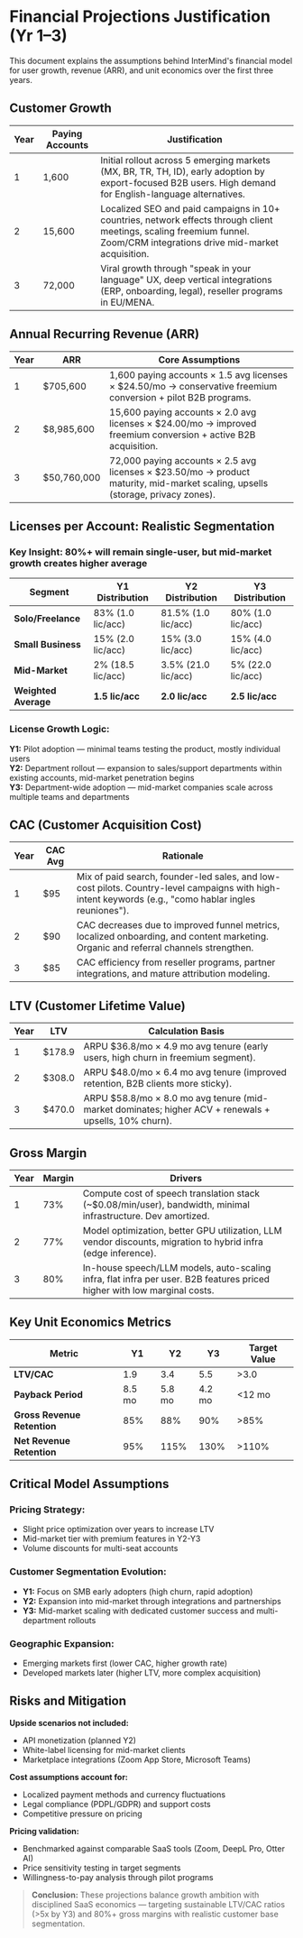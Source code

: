 # Financial Projections Justification (Yr 1–3) <Badge type="success" text="updated" />

This document explains the assumptions behind InterMind's financial model for user growth, revenue (ARR), and unit economics over the first three years.

## Customer Growth

| Year | Paying Accounts | Justification                                                                                                                                                            |
| ---- | --------------- | ------------------------------------------------------------------------------------------------------------------------------------------------------------------------ |
| 1    | 1,600           | Initial rollout across 5 emerging markets (MX, BR, TR, TH, ID), early adoption by export-focused B2B users. High demand for English-language alternatives.               |
| 2    | 15,600          | Localized SEO and paid campaigns in 10+ countries, network effects through client meetings, scaling freemium funnel. Zoom/CRM integrations drive mid-market acquisition. |
| 3    | 72,000          | Viral growth through "speak in your language" UX, deep vertical integrations (ERP, onboarding, legal), reseller programs in EU/MENA.                                     |

## Annual Recurring Revenue (ARR)

| Year | ARR         | Core Assumptions                                                                                                                |
| ---- | ----------- | ------------------------------------------------------------------------------------------------------------------------------- |
| 1    | $705,600    | 1,600 paying accounts × 1.5 avg licenses × $24.50/mo → conservative freemium conversion + pilot B2B programs.                   |
| 2    | $8,985,600  | 15,600 paying accounts × 2.0 avg licenses × $24.00/mo → improved freemium conversion + active B2B acquisition.                  |
| 3    | $50,760,000 | 72,000 paying accounts × 2.5 avg licenses × $23.50/mo → product maturity, mid-market scaling, upsells (storage, privacy zones). |

## Licenses per Account: Realistic Segmentation

### **Key Insight:** 80%+ will remain single-user, but mid-market growth creates higher average

| Segment              | Y1 Distribution   | Y2 Distribution     | Y3 Distribution   |
| -------------------- | ----------------- | ------------------- | ----------------- |
| **Solo/Freelance**   | 83% (1.0 lic/acc) | 81.5% (1.0 lic/acc) | 80% (1.0 lic/acc) |
| **Small Business**   | 15% (2.0 lic/acc) | 15% (3.0 lic/acc)   | 15% (4.0 lic/acc) |
| **Mid-Market**       | 2% (18.5 lic/acc) | 3.5% (21.0 lic/acc) | 5% (22.0 lic/acc) |
| **Weighted Average** | **1.5 lic/acc**   | **2.0 lic/acc**     | **2.5 lic/acc**   |

### **License Growth Logic:**

**Y1:** Pilot adoption — minimal teams testing the product, mostly individual users  
**Y2:** Department rollout — expansion to sales/support departments within existing accounts, mid-market penetration begins  
**Y3:** Department-wide adoption — mid-market companies scale across multiple teams and departments

## CAC (Customer Acquisition Cost)

| Year | CAC Avg | Rationale                                                                                                                                             |
| ---- | ------- | ----------------------------------------------------------------------------------------------------------------------------------------------------- |
| 1    | $95     | Mix of paid search, founder-led sales, and low-cost pilots. Country-level campaigns with high-intent keywords (e.g., "como hablar ingles reuniones"). |
| 2    | $90     | CAC decreases due to improved funnel metrics, localized onboarding, and content marketing. Organic and referral channels strengthen.                  |
| 3    | $85     | CAC efficiency from reseller programs, partner integrations, and mature attribution modeling.                                                         |

## LTV (Customer Lifetime Value)

| Year | LTV    | Calculation Basis                                                                                     |
| ---- | ------ | ----------------------------------------------------------------------------------------------------- |
| 1    | $178.9 | ARPU $36.8/mo × 4.9 mo avg tenure (early users, high churn in freemium segment).                      |
| 2    | $308.0 | ARPU $48.0/mo × 6.4 mo avg tenure (improved retention, B2B clients more sticky).                      |
| 3    | $470.0 | ARPU $58.8/mo × 8.0 mo avg tenure (mid-market dominates; higher ACV + renewals + upsells, 10% churn). |

## Gross Margin

| Year | Margin | Drivers                                                                                                                  |
| ---- | ------ | ------------------------------------------------------------------------------------------------------------------------ |
| 1    | 73%    | Compute cost of speech translation stack (~$0.08/min/user), bandwidth, minimal infrastructure. Dev amortized.            |
| 2    | 77%    | Model optimization, better GPU utilization, LLM vendor discounts, migration to hybrid infra (edge inference).            |
| 3    | 80%    | In-house speech/LLM models, auto-scaling infra, flat infra per user. B2B features priced higher with low marginal costs. |

## Key Unit Economics Metrics

| Metric                      | Y1     | Y2     | Y3     | Target Value |
| --------------------------- | ------ | ------ | ------ | ------------ |
| **LTV/CAC**                 | 1.9    | 3.4    | 5.5    | >3.0         |
| **Payback Period**          | 8.5 mo | 5.8 mo | 4.2 mo | <12 mo       |
| **Gross Revenue Retention** | 85%    | 88%    | 90%    | >85%         |
| **Net Revenue Retention**   | 95%    | 115%   | 130%   | >110%        |

## Critical Model Assumptions

### **Pricing Strategy:**

- Slight price optimization over years to increase LTV
- Mid-market tier with premium features in Y2-Y3
- Volume discounts for multi-seat accounts

### **Customer Segmentation Evolution:**

- **Y1:** Focus on SMB early adopters (high churn, rapid adoption)
- **Y2:** Expansion into mid-market through integrations and partnerships
- **Y3:** Mid-market scaling with dedicated customer success and multi-department rollouts

### **Geographic Expansion:**

- Emerging markets first (lower CAC, higher growth rate)
- Developed markets later (higher LTV, more complex acquisition)

## Risks and Mitigation

**Upside scenarios not included:**

- API monetization (planned Y2)
- White-label licensing for mid-market clients
- Marketplace integrations (Zoom App Store, Microsoft Teams)

**Cost assumptions account for:**

- Localized payment methods and currency fluctuations
- Legal compliance (PDPL/GDPR) and support costs
- Competitive pressure on pricing

**Pricing validation:**

- Benchmarked against comparable SaaS tools (Zoom, DeepL Pro, Otter AI)
- Price sensitivity testing in target segments
- Willingness-to-pay analysis through pilot programs

> **Conclusion:** These projections balance growth ambition with disciplined SaaS economics — targeting sustainable LTV/CAC ratios (>5x by Y3) and 80%+ gross margins with realistic customer base segmentation.
